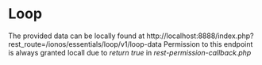 # Loop

The provided data can be locally found at
http://localhost:8888/index.php?rest_route=/ionos/essentials/loop/v1/loop-data
Permission to this endpoint is always granted locall due to _return true_ in _rest-permission-callback.php_
